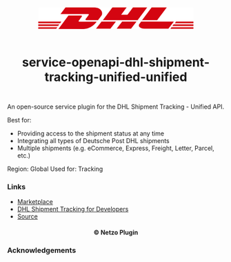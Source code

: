<div align="center">
  <a href="https://netzo.io" target="_blank" >
    <img height="50" src="https://raw.githubusercontent.com/netzoio/netzo/main/plugins/services/service-openapi-dhl-shipment-tracking-unified/src/assets/icon.png" style="margin: 12px 0px" />
  </a>

  <h1 style="padding: 6px 0px 24px 0px">service-openapi-dhl-shipment-tracking-unified-unified</h1>
</div>

An open-source service plugin for the DHL Shipment Tracking - Unified API.

Best for:

- Providing access to the shipment status at any time
- Integrating all types of Deutsche Post DHL shipments
- Multiple shipments (e.g. eCommerce, Express, Freight, Letter, Parcel, etc.)

Region: Global
Used for: Tracking

### Links

- [Marketplace](https://app.netzo.io/marketplace/service-openapi-dhl-shipment-tracking-unified)
- [DHL Shipment Tracking for Developers](https://developer.dhl.com/api-reference/shipment-tracking#get-started-section/)
- [Source](https://developer.dhl.com/sites/default/files/2022-04/dpdhl_tracking-unified-api_1.3.1.yaml)

<div align="center">
  <h4>© Netzo Plugin</h4>
</div>

### Acknowledgements
